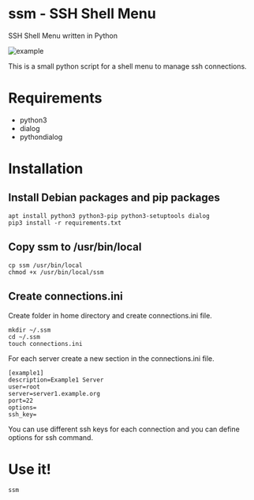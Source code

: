 # ssm - SSH Shell Menu
SSH Shell Menu written in Python

![example](https://lanbugs.de/wp-content/uploads/ssm.png)

This is a small python script for a shell menu to manage ssh connections.

# Requirements
* python3
* dialog
* pythondialog 

# Installation

## Install Debian packages and pip packages

```
apt install python3 python3-pip python3-setuptools dialog
pip3 install -r requirements.txt
```

## Copy ssm to /usr/bin/local

```
cp ssm /usr/bin/local
chmod +x /usr/bin/local/ssm
```

## Create connections.ini

Create folder in home directory and create connections.ini file.

```
mkdir ~/.ssm
cd ~/.ssm
touch connections.ini
```

For each server create a new section in the connections.ini file.

```
[example1]
description=Example1 Server
user=root
server=server1.example.org
port=22
options=
ssh_key=
```

You can use different ssh keys for each connection and you can define options for ssh command. 

# Use it!

```
ssm
```
